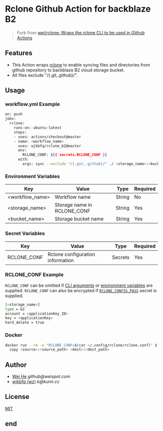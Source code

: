 # Rclone Github Action for backblaze B2

> Fork from [wei/rclone: Wraps the rclone CLI to be used in Github Actions](wei/rclone)


## Features
- This Action wraps [rclone](https://rclone.org) to enable syncing files and directories from github repository to backblaze B2 cloud storage bucket.
- All files exclude "/{.git,.github}/".


## Usage

### workflow.yml Example

```sh
on: push
jobs:
  rclone:
    runs-on: ubuntu-latest
    steps:
    - uses: actions/checkout@master
    - name: <workflow_name>
      uses: wjkbfq/rclone_b2@master
      env:
        RCLONE_CONF: ${{ secrets.RCLONE_CONF }}
      with:
        args: sync --exclude "/{.git,.github}/" ./ <storage_name>:<bucket_name>/
```

### Environment Variables
| Key             | Value                       | Type   | Required |
| --------------- | --------------------------- | ------ | -------- |
| <workflow_name> | Workflow name               | String | No       |
| <storage_name>  | Storage name in RCLONE_CONF | String | Yes      |
| <bucket_name>   | Storage bucket name         | String | Yes      |

### Secret Variables
| Key         | Value                            | Type    | Required |
| ----------- | -------------------------------- | ------- | -------- |
| RCLONE_CONF | Rclone configuration information | Secrets | Yes      |

### RCLONE_CONF Example
`RCLONE_CONF` can be omitted if [CLI arguments](https://rclone.org/flags/#backend-flags) or [environment variables](https://rclone.org/docs/#environment-variables) are supplied. `RCLONE_CONF` can also be encrypted if [`RCLONE_CONFIG_PASS`](https://rclone.org/docs/#configuration-encryption) secret is supplied.

```sh
[<storage_name>]
type = b2
account = <applicationKey_ID>
key = <applicationKey>
hard_delete = true
```

### Docker

```sh
docker run --rm -e "RCLONE_CONF=$(cat ~/.config/rclone/rclone.conf)" $(docker build -q .) \
  copy <source>:<source_path> <dest>:<dest_path>
```

## Author
- [Wei He](https://github.com/wei) _github@weispot.com_
- [wjkbfq (wz)](https://github.com/wjkbfq) _k@kunn.cc_

## License
[MIT](https://wei.mit-license.org)

## end
